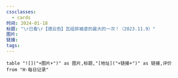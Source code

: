```yaml
---
cssclasses:
  - cards
时间: 2024-01-18
标题: "\r已看\r【德云色】瓦组排被虐的最大的一次！（2023.11.9）"
图片: 
链接: 
tags:
---
```


```dataview
table "![]("+图片+")" as 图片,标题,"[地址]("+链接+")" as 链接,评价
from "H-每日记录"
```

